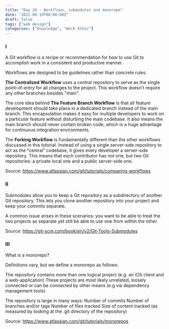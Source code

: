 ```yaml
---
title: "Day 20 - Workflows, submodules and monorepo"
date: "2022-09-19T00:00:00Z"
draft: false
tags: ["web design"]
categories: ["Knowledge", "Work Ethic"]
---
```


### I

A Git workflow is a recipe or recommendation for how to use Git to accomplish work in a consistent and productive manner.

Workflows are designed to be guidelines rather than concrete rules.

**The Centralized Workflow** uses a central repository to serve as the single point-of-entry for all changes to the project. 
This workflow doesn’t require any other branches besides "main".

The core idea behind **The Feature Branch Workflow** is that all feature development should take place in a dedicated branch instead of the main branch. This encapsulation makes it easy for multiple developers to work on a particular feature without disturbing the main codebase. It also means the main branch should never contain broken code, which is a huge advantage for continuous integration environments. 

The **Forking Workflow** is fundamentally different than the other workflows discussed in this tutorial. Instead of using a single server-side repository to act as the “central” codebase, it gives every developer a server-side repository. This means that each contributor has not one, but two Git repositories: a private local one and a public server-side one. 

Source: https://www.atlassian.com/git/tutorials/comparing-workflows

### II

Submodules allow you to keep a Git repository as a subdirectory of another Git repository. This lets you clone another repository into your project and keep your commits separate.

A common issue arises in these scenarios: you want to be able to treat the two projects as separate yet still be able to use one from within the other.

Source: https://git-scm.com/book/en/v2/Git-Tools-Submodules

### III

What is a monorepo?

Definitions vary, but we define a monorepo as follows:

The repository contains more than one logical project (e.g. an iOS client and a web-application)
These projects are most likely unrelated, loosely connected or can be connected by other means (e.g via dependency management tools)

The repository is large in many ways:
Number of commits
Number of branches and/or tags
Number of files tracked
Size of content tracked (as measured by looking at the .git directory of the repository)

Source: https://www.atlassian.com/git/tutorials/monorepos

